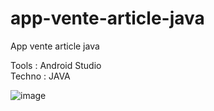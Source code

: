 # app-vente-article-java

App vente article java

Tools : Android Studio<Br>
Techno : JAVA

![image](https://user-images.githubusercontent.com/90828091/219666913-e320265a-0021-46e5-b105-b866ac737c16.png)




